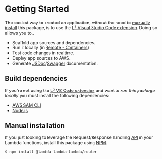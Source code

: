 # Getting Started

The easiest way to created an application, without the need to [manually install](#manual-installation) this package, is to use the [L³ Visual Studio Code extension](https://marketplace.visualstudio.com/items?itemName=Nuxy.vscode-lambda-lambda-lambda). Doing so allows you to..

- Scaffold app sources and dependencies.
- Run it locally (in [Remote - Containers](https://marketplace.visualstudio.com/items?itemName=ms-vscode-remote.remote-containers))
- Test code changes in realtime.
- Deploy app sources to AWS.
- Generate [JSDoc](https://jsdoc.app)/[Swagger](https://swagger.io) documentation.

## Build dependencies

If you're not using the [L³ VS Code extension](https://marketplace.visualstudio.com/items?itemName=Nuxy.vscode-lambda-lambda-lambda) and want to _run this package locally_ you must install the following dependencies:

- [AWS SAM CLI](https://docs.aws.amazon.com/serverless-application-model/latest/developerguide/serverless-sam-cli-install.html)
- [Node.js](https://nodejs.org)

## Manual installation

If you just looking to leverage the Request/Response handling [API](CommonMethods.md) in your Lambda functions, install this package using [NPM](https://npmjs.com).

    $ npm install @lambda-lambda-lambda/router
